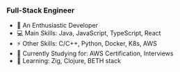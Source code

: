 ### Full-Stack Engineer ###

- 🔭 An Enthusiastic Developer
- 💻 Main Skills: Java, JavaScript, TypeScript, React
- ⚡ Other Skills: C/C++, Python, Docker, K8s, AWS
- 🌱 Currently Studying for: AWS Certification, Interviews
- 📖 Learning: Zig, Clojure, BETH stack
<!--
**derrek-gass/derrek-gass** is a ✨ _special_ ✨ repository because its `README.md` (this file) appears on your GitHub profile.

Here are some ideas to get you started:

- 🔭 I’m currently working on ...
- 🌱 Constantly growing my programming skills. In respect to proI’m currently learning ...
- 👯 I’m looking to collaborate on ...
- 🤔 I’m looking for help with ...
- 💬 Ask me about ...
- 📫 How to reach me: ...
- 😄 Pronouns: ...
- ⚡ Fun fact: ...
-->
